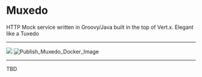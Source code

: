 # Muxedo
HTTP Mock service written in Groovy/Java built in the top of Vert.x.
Elegant like a Tuxedo

------

![](https://github.com/jresendiz27/muxedo/workflows/Run_Gradle_Check/badge.svg)
![Publish_Muxedo_Docker_Image](https://github.com/jresendiz27/muxedo/workflows/Publish_Muxedo_Docker_Image/badge.svg)

------

TBD
